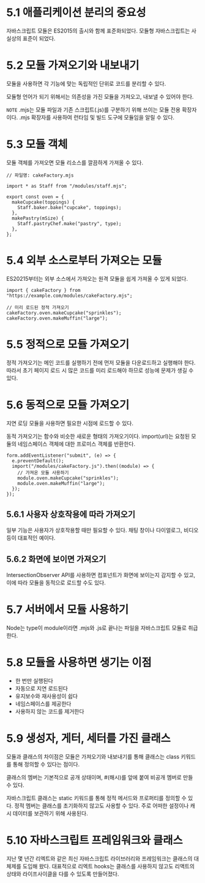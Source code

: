 # 5.1 애플리케이션 분리의 중요성

자바스크립트 모듈은 ES2015의 출시와 함께 표준화되었다. 모듈형 자바스크립트는 사실상의 표준이 되었다.

# 5.2 모듈 가져오기와 내보내기

모듈을 사용하면 각 기능에 맞는 독립적인 단위로 코드를 분리할 수 있다.

모듈형 언어가 되기 위해서는 의존성을 가진 모듈을 가져오고, 내보낼 수 있어야 한다.

`NOTE` .mjs는 모듈 파일과 기존 스크립트(.js)를 구분하기 위해 쓰이는 모듈 전용 확장자이다.
.mjs 확장자를 사용하여 런타임 및 빌드 도구에 모듈임을 알릴 수 있다.

# 5.3 모듈 객체

모듈 객체를 가져오면 모듈 리소스를 깔끔하게 가져올 수 있다.

```tsx
// 파일명: cakeFactory.mjs

import * as Staff from "/modules/staff.mjs";

export const oven = {
  makeCupcake(toppings) {
    Staff.baker.bake("cupcake", toppings);
  },
  makePastry(mSize) {
    Staff.pastryChef.make("pastry", type);
  },
};
```

# 5.4 외부 소스로부터 가져오는 모듈

ES20215부터는 외부 소스에서 가져오는 원격 모듈을 쉽게 가져올 수 있게 되었다.

```tsx
import { cakeFactory } from "https://example.com/modules/cakeFactory.mjs";

// 미리 로드된 정적 가져오기
cakeFactory.oven.makeCupcake("sprinkles");
cakeFactory.oven.makeMuffin("large");
```

# 5.5 정적으로 모듈 가져오기

정적 가져오기는 메인 코드를 실행하기 전에 먼저 모듈을 다운로드하고 실행해야 한다. 따라서 초기 페이지 로드 시 많은 코드를 미리 로드해야 하므로 성능에 문제가 생길 수 있다.

# 5.6 동적으로 모듈 가져오기

지연 로딩 모듈을 사용하면 필요한 시점에 로드할 수 있다.

동적 가져오기는 함수와 비슷한 새로운 형태의 가져오기이다. import(url)는 요청된 모듈의 네임스페이스 객체에 대한 프로미스 객체를 반환한다.

```tsx
form.addEventListener("submit", (e) => {
  e.preventDefault();
  import("/modules/cakeFactory.js").then((module) => {
    // 가져온 모듈 사용하기
    module.oven.makeCupcake("sprinkles");
    module.oven.makeMuffin("large");
  });
});
```

## 5.6.1 사용자 상호작용에 따라 가져오기

일부 기능은 사용자가 상호작용할 때만 필요할 수 있다. 채팅 창이나 다이얼로그, 비디오 등이 대표적인 예이다.

## 5.6.2 화면에 보이면 가져오기

IntersectionObserver API를 사용하면 컴포넌트가 화면에 보이는지 감지할 수 있고, 이에 따라 모듈을 동적으로 로드할 수도 있다.

# 5.7 서버에서 모듈 사용하기

Node는 type이 module이라면 .mjs와 .js로 끝나는 파일을 자바스크립트 모듈로 취급한다.

# 5.8 모듈을 사용하면 생기는 이점

- 한 번만 실행된다
- 자동으로 지연 로드된다
- 유지보수와 재사용성이 쉽다
- 네임스페이스를 제공한다
- 사용하지 않는 코드를 제거한다

# 5.9 생성자, 게터, 세터를 가진 클래스

모듈과 클래스의 차이점은 모듈은 가져오기와 내보내기를 통해 클래스는 class 키워드를 통해 정의할 수 있다는 점이다.

클래스의 멤버는 기본적으로 공개 상태이며, #(해시)를 앞에 붙여 비공개 멤버로 만들 수 있다.

자바스크립트 클래스는 static 키워드를 통해 정적 메서드와 프로퍼티를 정의할 수 있다. 정적 멤버는 클래스를 초기화하지 않고도 사용할 수 있다. 주로 어떠한 설정이나 캐시 데이터를 보관하기 위해 사용된다.

# 5.10 자바스크립트 프레임워크와 클래스

지난 몇 년간 리엑트와 같은 최신 자바스크립트 라이브러리와 프레임워크는 클래스의 대체제를 도입해 왔다. 대표적으로 리엑트 hooks는 클래스를 사용하지 않고도 리액트의 상태와 라이프사이클을 다를 수 있도록 만들어졌다.
